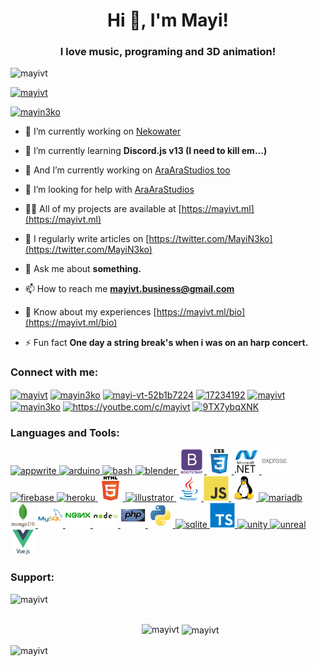 <h1 align="center">Hi 👋, I'm Mayi!</h1>
<h3 align="center">I love music, programing and 3D animation!</h3>

<p align="left"> <img src="https://komarev.com/ghpvc/?username=mayivt&label=Profile%20views&color=0e75b6&style=flat" alt="mayivt" /> </p>

<p align="left"> <a href="https://github.com/ryo-ma/github-profile-trophy"><img src="https://github-profile-trophy.vercel.app/?username=mayivt" alt="mayivt" /></a> </p>

<p align="left"> <a href="https://twitter.com/mayin3ko" target="blank"><img src="https://img.shields.io/twitter/follow/mayin3ko?logo=twitter&style=for-the-badge" alt="mayin3ko" /></a> </p>

- 🔭 I’m currently working on [Nekowater](https://nekowater.ga/)

- 🌱 I’m currently learning **Discord.js v13 (I need to kill em...)**

- 🔭 And I’m currently working on [AraAraStudios too](https://araarastudios.ga/)

- 🤝 I’m looking for help with [AraAraStudios](https://araarastudios.ga/)

- 👨‍💻 All of my projects are available at [https://mayivt.ml](https://mayivt.ml)

- 📝 I regularly write articles on [https://twitter.com/MayiN3ko](https://twitter.com/MayiN3ko)

- 💬 Ask me about **something.**

- 📫 How to reach me **mayivt.business@gmail.com**

- 📄 Know about my experiences [https://mayivt.ml/bio](https://mayivt.ml/bio)

- ⚡ Fun fact **One day a string break's when i was on an harp concert.**

<h3 align="left">Connect with me:</h3>
<p align="left">
<a href="https://dev.to/mayivt" target="blank"><img align="center" src="https://cdn.jsdelivr.net/npm/simple-icons@3.0.1/icons/dev-dot-to.svg" alt="mayivt" height="30" width="40" /></a>
<a href="https://twitter.com/mayin3ko" target="blank"><img align="center" src="https://raw.githubusercontent.com/rahuldkjain/github-profile-readme-generator/master/src/images/icons/Social/twitter.svg" alt="mayin3ko" height="30" width="40" /></a>
<a href="https://linkedin.com/in/mayi-vt-52b1b7224" target="blank"><img align="center" src="https://raw.githubusercontent.com/rahuldkjain/github-profile-readme-generator/master/src/images/icons/Social/linked-in-alt.svg" alt="mayi-vt-52b1b7224" height="30" width="40" /></a>
<a href="https://stackoverflow.com/users/17234192" target="blank"><img align="center" src="https://raw.githubusercontent.com/rahuldkjain/github-profile-readme-generator/master/src/images/icons/Social/stack-overflow.svg" alt="17234192" height="30" width="40" /></a>
<a href="https://fb.com/mayivt" target="blank"><img align="center" src="https://raw.githubusercontent.com/rahuldkjain/github-profile-readme-generator/master/src/images/icons/Social/facebook.svg" alt="mayivt" height="30" width="40" /></a>
<a href="https://instagram.com/mayin3ko" target="blank"><img align="center" src="https://raw.githubusercontent.com/rahuldkjain/github-profile-readme-generator/master/src/images/icons/Social/instagram.svg" alt="mayin3ko" height="30" width="40" /></a>
<a href="https://www.youtube.com/c/https://youtbe.com/c/mayivt" target="blank"><img align="center" src="https://raw.githubusercontent.com/rahuldkjain/github-profile-readme-generator/master/src/images/icons/Social/youtube.svg" alt="https://youtbe.com/c/mayivt" height="30" width="40" /></a>
<a href="https://discord.gg/9TX7ybqXNK" target="blank"><img align="center" src="https://raw.githubusercontent.com/rahuldkjain/github-profile-readme-generator/master/src/images/icons/Social/discord.svg" alt="9TX7ybqXNK" height="30" width="40" /></a>
</p>

<h3 align="left">Languages and Tools:</h3>
<p align="left"> <a href="https://appwrite.io" target="_blank"> <img src="https://www.vectorlogo.zone/logos/appwriteio/appwriteio-icon.svg" alt="appwrite" width="40" height="40"/> </a> <a href="https://www.arduino.cc/" target="_blank"> <img src="https://cdn.worldvectorlogo.com/logos/arduino-1.svg" alt="arduino" width="40" height="40"/> </a> <a href="https://www.gnu.org/software/bash/" target="_blank"> <img src="https://www.vectorlogo.zone/logos/gnu_bash/gnu_bash-icon.svg" alt="bash" width="40" height="40"/> </a> <a href="https://www.blender.org/" target="_blank"> <img src="https://download.blender.org/branding/community/blender_community_badge_white.svg" alt="blender" width="40" height="40"/> </a> <a href="https://getbootstrap.com" target="_blank"> <img src="https://raw.githubusercontent.com/devicons/devicon/master/icons/bootstrap/bootstrap-plain-wordmark.svg" alt="bootstrap" width="40" height="40"/> </a> <a href="https://www.w3schools.com/css/" target="_blank"> <img src="https://raw.githubusercontent.com/devicons/devicon/master/icons/css3/css3-original-wordmark.svg" alt="css3" width="40" height="40"/> </a> <a href="https://dotnet.microsoft.com/" target="_blank"> <img src="https://raw.githubusercontent.com/devicons/devicon/master/icons/dot-net/dot-net-original-wordmark.svg" alt="dotnet" width="40" height="40"/> </a> <a href="https://expressjs.com" target="_blank"> <img src="https://raw.githubusercontent.com/devicons/devicon/master/icons/express/express-original-wordmark.svg" alt="express" width="40" height="40"/> </a> <a href="https://firebase.google.com/" target="_blank"> <img src="https://www.vectorlogo.zone/logos/firebase/firebase-icon.svg" alt="firebase" width="40" height="40"/> </a> <a href="https://heroku.com" target="_blank"> <img src="https://www.vectorlogo.zone/logos/heroku/heroku-icon.svg" alt="heroku" width="40" height="40"/> </a> <a href="https://www.w3.org/html/" target="_blank"> <img src="https://raw.githubusercontent.com/devicons/devicon/master/icons/html5/html5-original-wordmark.svg" alt="html5" width="40" height="40"/> </a> <a href="https://www.adobe.com/in/products/illustrator.html" target="_blank"> <img src="https://www.vectorlogo.zone/logos/adobe_illustrator/adobe_illustrator-icon.svg" alt="illustrator" width="40" height="40"/> </a> <a href="https://www.java.com" target="_blank"> <img src="https://raw.githubusercontent.com/devicons/devicon/master/icons/java/java-original.svg" alt="java" width="40" height="40"/> </a> <a href="https://developer.mozilla.org/en-US/docs/Web/JavaScript" target="_blank"> <img src="https://raw.githubusercontent.com/devicons/devicon/master/icons/javascript/javascript-original.svg" alt="javascript" width="40" height="40"/> </a> <a href="https://www.linux.org/" target="_blank"> <img src="https://raw.githubusercontent.com/devicons/devicon/master/icons/linux/linux-original.svg" alt="linux" width="40" height="40"/> </a> <a href="https://mariadb.org/" target="_blank"> <img src="https://www.vectorlogo.zone/logos/mariadb/mariadb-icon.svg" alt="mariadb" width="40" height="40"/> </a> <a href="https://www.mongodb.com/" target="_blank"> <img src="https://raw.githubusercontent.com/devicons/devicon/master/icons/mongodb/mongodb-original-wordmark.svg" alt="mongodb" width="40" height="40"/> </a> <a href="https://www.mysql.com/" target="_blank"> <img src="https://raw.githubusercontent.com/devicons/devicon/master/icons/mysql/mysql-original-wordmark.svg" alt="mysql" width="40" height="40"/> </a> <a href="https://www.nginx.com" target="_blank"> <img src="https://raw.githubusercontent.com/devicons/devicon/master/icons/nginx/nginx-original.svg" alt="nginx" width="40" height="40"/> </a> <a href="https://nodejs.org" target="_blank"> <img src="https://raw.githubusercontent.com/devicons/devicon/master/icons/nodejs/nodejs-original-wordmark.svg" alt="nodejs" width="40" height="40"/> </a> <a href="https://www.php.net" target="_blank"> <img src="https://raw.githubusercontent.com/devicons/devicon/master/icons/php/php-original.svg" alt="php" width="40" height="40"/> </a> <a href="https://www.python.org" target="_blank"> <img src="https://raw.githubusercontent.com/devicons/devicon/master/icons/python/python-original.svg" alt="python" width="40" height="40"/> </a> <a href="https://www.sqlite.org/" target="_blank"> <img src="https://www.vectorlogo.zone/logos/sqlite/sqlite-icon.svg" alt="sqlite" width="40" height="40"/> </a> <a href="https://www.typescriptlang.org/" target="_blank"> <img src="https://raw.githubusercontent.com/devicons/devicon/master/icons/typescript/typescript-original.svg" alt="typescript" width="40" height="40"/> </a> <a href="https://unity.com/" target="_blank"> <img src="https://www.vectorlogo.zone/logos/unity3d/unity3d-icon.svg" alt="unity" width="40" height="40"/> </a> <a href="https://unrealengine.com/" target="_blank"> <img src="https://raw.githubusercontent.com/kenangundogan/fontisto/036b7eca71aab1bef8e6a0518f7329f13ed62f6b/icons/svg/brand/unreal-engine.svg" alt="unreal" width="40" height="40"/> </a> <a href="https://vuejs.org/" target="_blank"> <img src="https://raw.githubusercontent.com/devicons/devicon/master/icons/vuejs/vuejs-original-wordmark.svg" alt="vuejs" width="40" height="40"/> </a> </p>

<h3 align="left">Support:</h3>
<p><a href="https://www.buymeacoffee.com/mayivt"> <img align="left" src="https://cdn.buymeacoffee.com/buttons/v2/default-yellow.png" height="50" width="210" alt="mayivt" /></a></p><br><br>

<p><img align="left" src="https://github-readme-stats.vercel.app/api/top-langs?username=mayivt&show_icons=true&locale=en&layout=compact" alt="mayivt" /></p>

<p>&nbsp;<img align="center" src="https://github-readme-stats.vercel.app/api?username=mayivt&show_icons=true&locale=en" alt="mayivt" /></p>

<p><img align="center" src="https://github-readme-streak-stats.herokuapp.com/?user=mayivt&" alt="mayivt" /></p>
